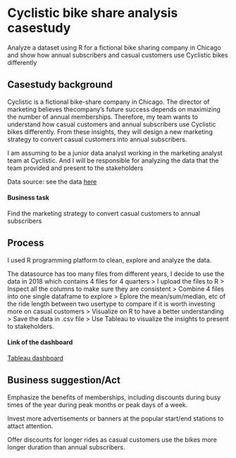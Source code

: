 # Cyclistic bike share analysis casestudy
Analyze a dataset using R for a fictional bike sharing company in Chicago and show how annual subscribers and casual customers use Cyclistic bikes differently

## Casestudy background
Cyclistic is a fictional bike-share company in Chicago. The director of marketing believes thecompany’s future success depends on maximizing the number of annual memberships. Therefore, my team wants to understand how casual customers and annual subscribers use Cyclistic bikes differently. From these insights, they will design a new marketing strategy to convert casual customers into annual subscribers. 

I am assuming to be a junior data analyst working in the marketing analyst team at Cyclistic. And I will be responsible for analyzing the data that the team provided and present to the stakeholders

Data source: see the data [here](https://divvy-tripdata.s3.amazonaws.com/index.html)

#### Business task
Find the marketing strategy to convert casual customers to annual subscribers

## Process
I used R programming platform to clean, explore and analyze the data.

The datasource has too many files from different years, I decide to use the data in 2018 which contains 4 files for 4 quarters > I upload the files to R > Inspect all the columns to make sure they are consistent > Combine 4 files into one single dataframe to explore >  Eplore the mean/sum/median, etc of the ride length between two usertype to compare if it is worth investing more on casual customers > Visualize on R to have a better understanding > Save the data in .csv file > Use Tableau to visualize the insights to present to stakeholders.

#### Link of the dashboard
[Tableau dashboard](https://public.tableau.com/app/profile/trinh.to.nguyen.bao/viz/Cyclistic_bike_share_analysis_casestudy/PopularStartEndStation)

## Business suggestion/Act
Emphasize the benefits of memberships, including discounts during busy times of the year during peak months or peak days of a week.

Invest more advertisements or banners at the popular start/end stations to attact attention.

Offer discounts for longer rides as casual customers use the bikes more longer duration than annual subscribers.

